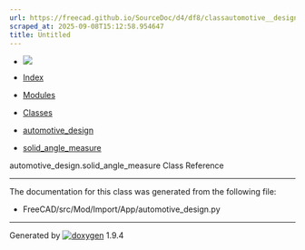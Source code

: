 ```yaml
---
url: https://freecad.github.io/SourceDoc/d4/df8/classautomotive__design_1_1solid__angle__measure.html
scraped_at: 2025-09-08T15:12:58.954647
title: Untitled
---
```


  * [ ![](https://www.freecad.org/svg/logo-freecad.svg) ](https://freecadweb.org "FreeCAD")
  * [Index](../../index.html "Index")
  * [Modules](../../modules.html "Modules list")
  * [Classes](../../annotated.html "Annotated list")

  * [automotive_design](../../d4/ddf/namespaceautomotive__design.html)
  * [solid_angle_measure](../../d4/df8/classautomotive__design_1_1solid__angle__measure.html)

automotive_design.solid_angle_measure Class Reference

* * *

The documentation for this class was generated from the following file:

  * FreeCAD/src/Mod/Import/App/automotive_design.py

* * *

Generated by
[![doxygen](../../doxygen.svg)](https://www.doxygen.org/index.html) 1.9.4

